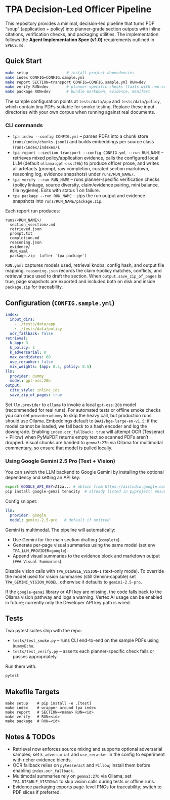 # TPA Decision-Led Officer Pipeline

This repository provides a minimal, decision-led pipeline that turns PDF “soup” (application + policy) into planner-grade section outputs with inline citations, verification checks, and packaging utilities. The implementation follows the **Agent Implementation Spec (v1.0)** requirements outlined in `SPECS.md`.

## Quick Start

```bash
make setup                 # install project dependencies
make index CONFIG=CONFIG.sample.yml
make report SECTION=transport CONFIG=CONFIG.sample.yml RUN=dev
make verify RUN=dev        # planner-specific checks (fails with non-zero on issues)
make package RUN=dev       # bundle markdown, evidence, manifest
```

The sample configuration points at `tests/data/app` and `tests/data/policy`, which contain tiny PDFs suitable for smoke testing. Replace these input directories with your own corpus when running against real documents.

### CLI commands

- `tpa index --config CONFIG.yml` – parses PDFs into a chunk store (`runs/index/chunks.jsonl`) and builds embeddings per source class (`runs/index/indexes/`).
- `tpa report --section transport --config CONFIG.yml --run RUN_NAME` – retrieves mixed policy/application evidence, calls the configured local LLM (default `ollama:gpt-oss:20b`) to produce officer prose, and writes all artefacts (prompt, raw completion, curated section markdown, reasoning log, evidence snapshots) under `runs/RUN_NAME/`.
- `tpa verify --run RUN_NAME` – runs planner-specific verification checks (policy linkage, source diversity, claim/evidence pairing, mini balance, file hygiene). Exits with status 1 on failure.
- `tpa package --run RUN_NAME` – zips the run output and evidence snapshots into `runs/RUN_NAME/package.zip`.

Each report run produces:

```
runs/<RUN_NAME>/
  section_<section>.md
  retrieved.json
  prompt.txt
  completion.md
  reasoning.json
  evidence/
  RUN.yaml
  package.zip  (after `tpa package`)
```

`RUN.yaml` captures models used, retrieval knobs, config hash, and output file mapping. `reasoning.json`
records the claim→policy matches, conflicts, and retrieval trace used to draft the section. When `output.save_zip_of_pages` is true, page snapshots are exported and included both on disk and inside `package.zip` for traceability.

## Configuration (`CONFIG.sample.yml`)

```yaml
index:
  input_dirs:
    - ./tests/data/app
    - ./tests/data/policy
  ocr_fallback: false
retrieval:
  k_app: 3
  k_policy: 3
  k_adversarial: 0
  max_candidates: 60
  use_reranker: false
  mix_weights: {app: 0.5, policy: 0.5}
llm:
  provider: dummy
  model: gpt-oss:20b
output:
  cite_style: inline_ids
  save_zip_of_pages: true
```

Set `llm.provider` to `ollama` to invoke a local `gpt-oss:20b` model (recommended for real runs). For automated tests or offline smoke checks you can set `provider=dummy` to skip the heavy call, but production runs should use Ollama. Embeddings default to `BAAI/bge-large-en-v1.5`; if the model cannot be loaded, we fall back to a hash encoder and log the downgrade. Enabling `index.ocr_fallback: true` will attempt OCR (Tesseract + Pillow) when PyMuPDF returns empty text so scanned PDFs aren’t dropped. Visual chunks are handed to `gemma3:27b` via Ollama for multimodal commentary, so ensure that model is pulled locally.

### Using Google Gemini 2.5 Pro (Text + Vision)

You can switch the LLM backend to Google Gemini by installing the optional dependency and setting an API key:

```bash
export GOOGLE_API_KEY=AIza... # obtain from https://aistudio.google.com
pip install google-genai tenacity  # already listed in pyproject; ensure installed
```

Config snippet:

```yaml
llm:
  provider: google
  model: gemini-2.5-pro   # default if omitted
```

Gemini is multimodal. The pipeline will automatically:

- Use Gemini for the main section drafting (`complete`).
- Generate per-page visual summaries using the same model (set env `TPA_LLM_PROVIDER=google`).
- Append visual summaries to the evidence block and markdown output (`### Visual Summaries`).

Disable vision calls with `TPA_DISABLE_VISION=1` (text-only mode). To override the model used for vision summaries (still Gemini-capable) set `TPA_GEMINI_VISION_MODEL`, otherwise it defaults to `gemini-2.5-pro`.

If the `google-genai` library or API key are missing, the code falls back to the Ollama vision pathway and logs a warning. Vertex AI usage can be enabled in future; currently only the Developer API key path is wired.

## Tests

Two pytest suites ship with the repo:

- `tests/test_smoke.py` – runs CLI end-to-end on the sample PDFs using `DummyEcho`.
- `tests/test_verify.py` – asserts each planner-specific check fails or passes appropriately.

Run them with:

```bash
pytest
```

## Makefile Targets

```
make setup    # pip install -e .[test]
make index    # wrapper around tpa index
make report   # SECTION=<name> RUN=<id>
make verify   # RUN=<id>
make package  # RUN=<id>
```

## Notes & TODOs

- Retrieval now enforces source mixing and supports optional adversarial samples; set `k_adversarial` and `use_reranker` in the config to experiment with richer evidence blends.
- OCR fallback relies on `pytesseract` and `Pillow`; install them before enabling `index.ocr_fallback`.
- Multimodal summaries rely on `gemma3:27b` via Ollama; set `TPA_DISABLE_VISION=1` to skip vision calls during tests or offline runs.
- Evidence packaging exports page-level PNGs for traceability; switch to PDF slices if preferred.
